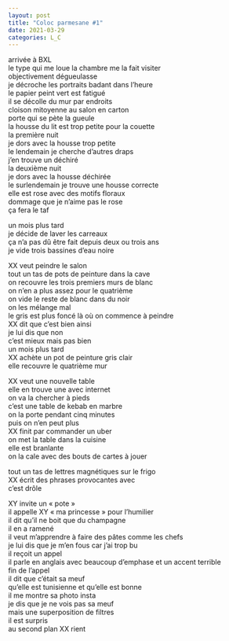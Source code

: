 ```yaml
---
layout: post
title: "Coloc parmesane #1"
date: 2021-03-29
categories: L_C
---
```


arrivée à BXL  
le type qui me loue la chambre me la fait visiter  
objectivement dégueulasse  
je décroche les portraits badant dans l’heure  
le papier peint vert est fatigué  
il se décolle du mur par endroits  
cloison mitoyenne au salon en carton  
porte qui se pète la gueule  
la housse du lit est trop petite pour la couette  
la première nuit  
je dors avec la housse trop petite  
le lendemain je cherche d’autres draps  
j’en trouve un déchiré  
la deuxième nuit  
je dors avec la housse déchirée  
le surlendemain je trouve une housse correcte  
elle est rose avec des motifs floraux  
dommage que je n’aime pas le rose  
ça fera le taf

un mois plus tard  
je décide de laver les carreaux  
ça n’a pas dû être fait depuis deux ou trois ans  
je vide trois bassines d’eau noire

XX veut peindre le salon  
tout un tas de pots de peinture dans la cave  
on recouvre les trois premiers murs de blanc  
on n’en a plus assez pour le quatrième  
on vide le reste de blanc dans du noir  
on les mélange mal  
le gris est plus foncé là où on commence à peindre  
XX dit que c’est bien ainsi  
je lui dis que non  
c’est mieux mais pas bien  
un mois plus tard  
XX achète un pot de peinture gris clair  
elle recouvre le quatrième mur

XX veut une nouvelle table  
elle en trouve une avec internet  
on va la chercher à pieds  
c’est une table de kebab en marbre  
on la porte pendant cinq minutes  
puis on n’en peut plus  
XX finit par commander un uber  
on met la table dans la cuisine  
elle est branlante  
on la cale avec des bouts de cartes à jouer

tout un tas de lettres magnétiques sur le frigo  
XX écrit des phrases provocantes avec  
c’est drôle

XY invite un « pote »  
il appelle XY « ma princesse » pour l’humilier  
il dit qu’il ne boit que du champagne  
il en a ramené  
il veut m’apprendre à faire des pâtes comme les chefs  
je lui dis que je m’en fous car j’ai trop bu  
il reçoit un appel  
il parle en anglais avec beaucoup d’emphase et un accent terrible  
fin de l’appel  
il dit que c’était sa meuf  
qu’elle est tunisienne et qu’elle est bonne  
il me montre sa photo insta  
je dis que je ne vois pas sa meuf  
mais une superposition de filtres  
il est surpris  
au second plan XX rient
